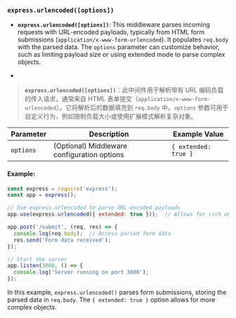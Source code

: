 ### `express.urlencoded([options])`

- **`express.urlencoded([options])`**: This middleware parses incoming requests with URL-encoded payloads, typically from HTML form submissions (`application/x-www-form-urlencoded`). It populates `req.body` with the parsed data. The `options` parameter can customize behavior, such as limiting payload size or using extended mode to parse complex objects.

- <audio src="../../../../Downloads/__`express.urle.mp3"></audio>

> **`express.urlencoded([options])`**：此中间件用于解析带有 URL 编码负载的传入请求，通常来自 HTML 表单提交（`application/x-www-form-urlencoded`）。它将解析后的数据填充到 `req.body` 中。`options` 参数可用于自定义行为，例如限制负载大小或使用扩展模式解析复杂对象。
>
> <audio src="../../../../Downloads/`express.urlenc.mp3"></audio>

| Parameter | Description                                 | Example Value        |
| --------- | ------------------------------------------- | -------------------- |
| `options` | (Optional) Middleware configuration options | `{ extended: true }` |

#### Example:

<audio src="../../../../Downloads/_`express.urlen.mp3"></audio>

```js
const express = require('express');
const app = express();

// Use express.urlencoded to parse URL-encoded payloads
app.use(express.urlencoded({ extended: true }));  // Allows for rich objects and arrays

app.post('/submit', (req, res) => {
  console.log(req.body);  // Access parsed form data
  res.send('Form data received');
});

// Start the server
app.listen(3000, () => {
  console.log('Server running on port 3000');
});
```

In this example, `express.urlencoded()` parses form submissions, storing the parsed data in `req.body`. The `{ extended: true }` option allows for more complex objects.